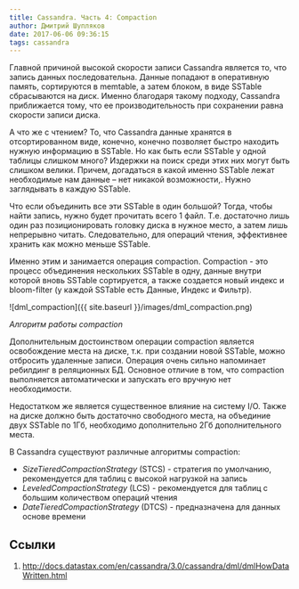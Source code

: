 ```yaml
---
title: Cassandra. Часть 4: Compaction
author: Дмитрий Шупляков
date: 2017-06-06 09:36:15
tags: cassandra
---
```


Главной причиной высокой скорости записи Cassandra является то, что запись данных последовательна. Данные попадают в оперативную память, сортируются в memtable, а затем блоком, в виде SSTable сбрасываются на диск. Именно благодаря такому подходу, Cassandra приближается тому, что ее производительность при сохранении равна скорости записи диска.

<!-- more -->

А что же с чтением? То, что Cassandra данные хранятся в отсортированном виде, конечно, конечно позволяет быстро находить нужную информацию в SSTable. Но как быть если SSTable у одной таблицы слишком много? Издержки на поиск среди этих них могут быть слишком велики. Причем, догадаться в какой именно  SSTable  лежат необходимые нам данные – нет никакой возможности,. Нужно заглядывать в каждую SSTable.

Что если объединить все эти SSTable в один большой? Тогда, чтобы найти запись, нужно будет прочитать всего 1 файл. Т.е. достаточно лишь один раз позиционировать головку диска в нужное место, а затем лишь непрерывно читать.
Следовательно, для операций чтения, эффективнее хранить как можно меньше SSTable.

Именно этим и занимается операция compaction. Compaction - это процесс объединения нескольких SSTable в одну, данные внутри которой вновь SSTable сортируется, а также создается новый индекс и bloom-filter (у каждой SSTable есть Данные, Индекс и Фильтр).


![dml_compaction]({{ site.baseurl }}/images/dml_compaction.png)


_Алгоритм работы compaction_

Дополнительным достоинством операции compaction является освобождение места на диске, т.к. при создании новой SSTable, можно отбросить удаленные записи.
Операция очень сильно напоминает ребилдинг в реляционных БД. Основное отличие в том, что compaction выполняется автоматически и запускать его вручную нет необходимости.

Недостатком же является существенное влияние на систему I/O. Также на диске должно быть достаточно свободного места, на объединие двух SSTable по 1Гб, необходимо дополнительно 2Гб дополнительного места.


В Cassandra существуют различные алгоритмы compaction:
- _SizeTieredCompactionStrategy_ (STCS) - стратегия по умолчанию, рекомендуется для таблиц с высокой нагрузкой на запись
- _LeveledCompactionStrategy_ (LCS) - рекомендуется для таблиц с большим количеством операций чтения
- _DateTieredCompactionStrategy_ (DTCS) - предназначена для данных основе времени

## Ссылки
1. http://docs.datastax.com/en/cassandra/3.0/cassandra/dml/dmlHowDataWritten.html
